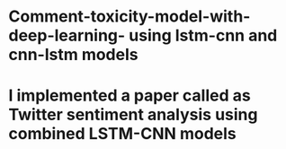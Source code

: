 # Comment-toxicity-model-with-deep-learning- using lstm-cnn and cnn-lstm models 
# I implemented a paper called as Twitter sentiment analysis using combined LSTM-CNN models

